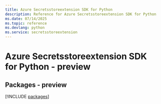 ```yaml
---
title: Azure Secretsstoreextension SDK for Python
description: Reference for Azure Secretsstoreextension SDK for Python
ms.date: 07/14/2025
ms.topic: reference
ms.devlang: python
ms.service: secretsstoreextension
---
```

# Azure Secretsstoreextension SDK for Python - preview
## Packages - preview
[!INCLUDE [packages](secretsstoreextension-index.md)]